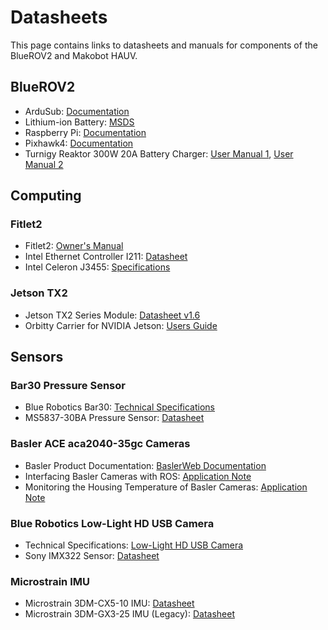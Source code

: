 # Datasheets

This page contains links to datasheets and manuals for components of the BlueROV2 and Makobot HAUV.

## BlueROV2

* ArduSub: [Documentation](https://www.ardusub.com/)
* Lithium-ion Battery: [MSDS](https://github.com/makobot-hauv/makobot-docs/raw/master/datasheets/bluerov2/TCT-MSDS.pdf)
* Raspberry Pi: [Documentation](https://www.raspberrypi.org/documentation/)
* Pixhawk4: [Documentation](https://docs.px4.io/v1.9.0/en/flight_controller/pixhawk4.html)
* Turnigy Reaktor 300W 20A Battery Charger: [User Manual 1](https://github.com/makobot-hauv/makobot-docs/raw/master/datasheets/bluerov2/BATTERY-CHARGER-0620AC-R1-Turnigy-Manual.pdf), [User Manual 2](https://github.com/makobot-hauv/makobot-docs/raw/master/datasheets/bluerov2/turnigy-reaktor-manual.pdf)

## Computing

### Fitlet2

* Fitlet2: [Owner's Manual](https://github.com/makobot-hauv/makobot-docs/raw/master/datasheets/fitlet2/fitlet2-owners-manual.pdf)
* Intel Ethernet Controller I211: [Datasheet](https://github.com/makobot-hauv/makobot-docs/raw/master/datasheets/fitlet2/i211-ethernet-controller-datasheet.pdf)
* Intel Celeron J3455: [Specifications](https://github.com/makobot-hauv/makobot-docs/raw/master/datasheets/fitlet2/Intel_Celeron_J3455_SpecificationsChart_2020_07_22.pdf)

### Jetson TX2

* Jetson TX2 Series Module: [Datasheet v1.6](https://github.com/makobot-hauv/makobot-docs/raw/master/datasheets/jetson-tx2/Jetson_TX2_Series_Module_DataSheet_v1.6.pdf)
* Orbitty Carrier for NVIDIA Jetson: [Users Guide](https://github.com/makobot-hauv/makobot-docs/raw/master/datasheets/jetson-tx2/CT-Orbitty-ASG003_Manual.pdf)

## Sensors

### Bar30 Pressure Sensor

* Blue Robotics Bar30: [Technical Specifications](https://bluerobotics.com/store/sensors-sonars-cameras/sensors/bar30-sensor-r1/)
* MS5837-30BA Pressure Sensor: [Datasheet](https://www.te.com/commerce/DocumentDelivery/DDEController?Action=showdoc&DocId=Data+Sheet%7FMS5837-30BA%7FB1%7Fpdf%7FEnglish%7FENG_DS_MS5837-30BA_B1.pdf%7FCAT-BLPS0017)


### Basler ACE aca2040-35gc Cameras

* Basler Product Documentation: [BaslerWeb Documentation](https://docs.baslerweb.com/)
* Interfacing Basler Cameras with ROS: [Application Note](https://github.com/makobot-hauv/makobot-docs/raw/master/datasheets/basler-aca2040-35gc/Interfacing_Basler_Cameras_with_ROS.pdf)
* Monitoring the Housing Temperature of Basler Cameras: [Application Note](https://github.com/makobot-hauv/makobot-docs/raw/master/datasheets/basler-aca2040-35gc/AW00138003000_Application_Note_Monitoring_the_housing_temperature_of_Basler_ace_cameras.pdf)

### Blue Robotics Low-Light HD USB Camera

* Technical Specifications: [Low-Light HD USB Camera](https://bluerobotics.com/store/sensors-sonars-cameras/cameras/cam-usb-low-light-r1/)
* Sony IMX322 Sensor: [Datasheet](https://github.com/makobot-hauv/makobot-docs/raw/master/datasheets/low-light-hd-cam/Sony_IMX322.pdf)


### Microstrain IMU

* Microstrain 3DM-CX5-10 IMU: [Datasheet](https://github.com/makobot-hauv/makobot-docs/raw/master/datasheets/microstrain/3dm-cx5-10_datasheet_8400-0114_1.pdf)
* Microstrain 3DM-GX3-25 IMU (Legacy): [Datasheet](https://github.com/makobot-hauv/makobot-docs/raw/master/datasheets/microstrain/3DM-GX3-25-Attitude-Heading-Reference-System-Data-Sheet.pdf)
